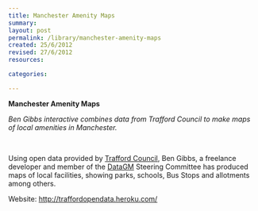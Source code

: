 ```yaml
---
title: Manchester Amenity Maps
summary: 
layout: post
permalink: /library/manchester-amenity-maps
created: 25/6/2012
revised: 27/6/2012
resources:

categories:

---
```


<p><strong>Manchester Amenity Maps</strong></p>
<p><em>Ben Gibbs interactive combines data from Trafford Council to make maps of local amenities in Manchester.</em></p>
<p> </p>
<p>Using open data provided by <a href="http://www.data.gov.uk/library/InfoTrafford" rel="nofollow">Trafford Council</a>, Ben Gibbs, a freelance developer and member of the <a href="http://www.data.gov.uk/library/DataGM-Greater-Manchester-Data-Store" rel="nofollow">DataGM</a> Steering Committee has produced maps of local facilities, showing parks, schools, Bus Stops and allotments among others.</p>
<p>Website: <a href="http://traffordopendata.heroku.com/" rel="nofollow">http://traffordopendata.heroku.com/</a></p>
